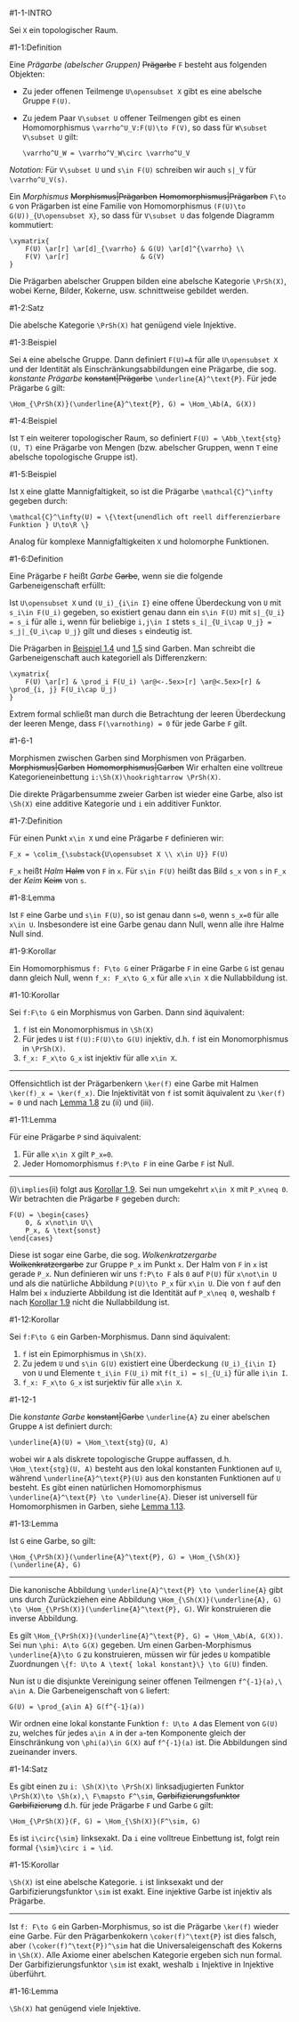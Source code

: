 #1-1-INTRO

Sei `X` ein topologischer Raum.

#1-1:Definition

Eine *Prägarbe (abelscher Gruppen)* ~~Prägarbe~~ `F` besteht aus folgenden Objekten:

* Zu jeder offenen Teilmenge `U\opensubset X` gibt es eine abelsche Gruppe `F(U)`.
* Zu jedem Paar `V\subset U` offener Teilmengen gibt es einen Homomorphismus `\varrho^U_V:F(U)\to F(V)`, so dass für `W\subset V\subset U` gilt:

      \varrho^U_W = \varrho^V_W\circ \varrho^U_V

*Notation:* Für `V\subset U` und `s\in F(U)` schreiben wir auch `s|_V` für `\varrho^U_V(s)`.

Ein *Morphismus* ~~Morphismus|Prägarben~~ ~~Homomorphismus|Prägarben~~ `F\to G` von Prägarben ist eine Familie von Homomorphismus `(F(U)\to G(U))_{U\opensubset X}`, so dass für `V\subset U` das folgende Diagramm kommutiert:

    \xymatrix{
        F(U) \ar[r] \ar[d]_{\varrho} & G(U) \ar[d]^{\varrho} \\
        F(V) \ar[r]                  & G(V)
    }

Die Prägarben abelscher Gruppen bilden eine abelsche Kategorie `\PrSh(X)`, wobei Kerne, Bilder, Kokerne, usw. schnittweise gebildet werden.

#1-2:Satz

Die abelsche Kategorie `\PrSh(X)` hat genügend viele Injektive.

#1-3:Beispiel

Sei `A` eine abelsche Gruppe. Dann definiert `F(U)=A` für alle `U\opensubset X` und der Identität als Einschränkungsabbildungen eine Prägarbe, die sog. *konstante Prägarbe* ~~konstant|Prägarbe~~ `\underline{A}^\text{P}`. Für jede Prägarbe `G` gilt:

    \Hom_{\PrSh(X)}(\underline{A}^\text{P}, G) = \Hom_\Ab(A, G(X))

#1-4:Beispiel

Ist `T` ein weiterer topologischer Raum, so definiert `F(U) = \Abb_\text{stg}(U, T)` eine Prägarbe von Mengen (bzw. abelscher Gruppen, wenn `T` eine abelsche topologische Gruppe ist).

#1-5:Beispiel

Ist `X` eine glatte Mannigfaltigkeit, so ist die Prägarbe `\mathcal{C}^\infty` gegeben durch:

    \mathcal{C}^\infty(U) = \{\text{unendlich oft reell differenzierbare Funktion } U\to\R \}

Analog für komplexe Mannigfaltigkeiten `X` und holomorphe Funktionen.

#1-6:Definition

Eine Prägarbe `F` heißt *Garbe* ~~Garbe~~, wenn sie die folgende Garbeneigenschaft erfüllt:

Ist `U\opensubset X` und `(U_i)_{i\in I}` eine offene Überdeckung von `U` mit `s_i\in F(U_i)` gegeben, so existiert genau dann ein `s\in F(U)` mit `s|_{U_i} = s_i` für alle `i`, wenn für beliebige `i,j\in I` stets `s_i|_{U_i\cap U_j} = s_j|_{U_i\cap U_j}` gilt und dieses `s` eindeutig ist.

Die Prägarben in [Beispiel 1.4](#1-4) und [1.5](#1-5) sind Garben. Man schreibt die Garbeneigenschaft auch kategoriell als Differenzkern:

    \xymatrix{
        F(U) \ar[r] & \prod_i F(U_i) \ar@<-.5ex>[r] \ar@<.5ex>[r] & \prod_{i, j} F(U_i\cap U_j)
    }

Extrem formal schließt man durch die Betrachtung der leeren Überdeckung der leeren Menge, dass `F(\varnothing) = 0` für jede Garbe `F` gilt.

#1-6-1

Morphismen zwischen Garben sind Morphismen von Prägarben. ~~Morphismus|Garben~~ ~~Homomorphismus|Garben~~ Wir erhalten eine volltreue Kategorieneinbettung `i:\Sh(X)\hookrightarrow \PrSh(X)`.

Die direkte Prägarbensumme zweier Garben ist wieder eine Garbe, also ist `\Sh(X)` eine additive Kategorie und `i` ein additiver Funktor.

#1-7:Definition

Für einen Punkt `x\in X` und eine Prägarbe `F` definieren wir:

    F_x = \colim_{\substack{U\opensubset X \\ x\in U}} F(U)

`F_x` heißt *Halm* ~~Halm~~ von `F` in `x`. Für `s\in F(U)` heißt das Bild `s_x` von `s` in `F_x` der *Keim* ~~Keim~~ von `s`.

#1-8:Lemma

Ist `F` eine Garbe und `s\in F(U)`, so ist genau dann `s=0`, wenn `s_x=0` für alle `x\in U`. Insbesondere ist eine Garbe genau dann Null, wenn alle ihre Halme Null sind.

#1-9:Korollar

Ein Homomorphismus `f: F\to G` einer Prägarbe `F` in eine Garbe `G` ist genau dann gleich Null, wenn `f_x: F_x\to G_x` für alle `x\in X` die Nullabbildung ist.

#1-10:Korollar

Sei `f:F\to G` ein Morphismus von Garben. Dann sind äquivalent:

1. `f` ist ein Monomorphismus in `\Sh(X)`
2. Für jedes `U` ist `f(U):F(U)\to G(U)` injektiv, d.h. `f` ist ein Monomorphismus in `\PrSh(X)`.
3. `f_x: F_x\to G_x` ist injektiv für alle `x\in X`.

---

Offensichtlich ist der Prägarbenkern `\ker(f)` eine Garbe mit Halmen `\ker(f)_x = \ker(f_x)`. Die Injektivität von `f` ist somit äquivalent zu `\ker(f) = 0` und nach [Lemma 1.8](#1-8) zu (ii) und (iii).

#1-11:Lemma

Für eine Prägarbe `P` sind äquivalent:

1. Für alle `x\in X` gilt `P_x=0`.
2. Jeder Homomorphismus `f:P\to F` in eine Garbe `F` ist Null.

---

(i)`\implies`(ii) folgt aus [Korollar 1.9](#1-9). Sei nun umgekehrt `x\in X` mit `P_x\neq 0`. Wir betrachten die Prägarbe `F` gegeben durch:

    F(U) = \begin{cases}
        0, & x\not\in U\\
        P_x, & \text{sonst}
    \end{cases}

Diese ist sogar eine Garbe, die sog. *Wolkenkratzergarbe* ~~Wolkenkratzergarbe~~ zur Gruppe `P_x` im Punkt `x`. Der Halm von `F` in `x` ist gerade `P_x`. Nun definieren wir uns `f:P\to F` als `0` auf `P(U)` für `x\not\in U` und als die natürliche Abbildung `P(U)\to P_x` für `x\in U`. Die von `f` auf den Halm bei `x` induzierte Abbildung ist die Identität auf `P_x\neq 0`, weshalb `f` nach [Korollar 1.9](#1-9) nicht die Nullabbildung ist.

#1-12:Korollar

Sei `f:F\to G` ein Garben-Morphismus. Dann sind äquivalent:

1. `f` ist ein Epimorphismus in `\Sh(X)`.
2. Zu jedem `U` und `s\in G(U)` existiert eine Überdeckung `(U_i)_{i\in I}` von `U` und Elemente `t_i\in F(U_i)` mit `f(t_i) = s|_{U_i}` für alle `i\in I`.
3. `f_x: F_x\to G_x` ist surjektiv für alle `x\in X`.

#1-12-1

Die *konstante Garbe* ~~konstant|Garbe~~ `\underline{A}` zu einer abelschen Gruppe `A` ist definiert durch:

    \underline{A}(U) = \Hom_\text{stg}(U, A)

wobei wir `A` als diskrete topologische Gruppe auffassen, d.h. `\Hom_\text{stg}(U, A)` besteht aus den lokal konstanten Funktionen auf `U`, während `\underline{A}^\text{P}(U)` aus den konstanten Funktionen auf `U` besteht. Es gibt einen natürlichen Homomorphismus `\underline{A}^\text{P} \to \underline{A}`. Dieser ist universell für Homomorphismen in Garben, siehe [Lemma 1.13](#1-13).

#1-13:Lemma

Ist `G` eine Garbe, so gilt:

    \Hom_{\PrSh(X)}(\underline{A}^\text{P}, G) = \Hom_{\Sh(X)}(\underline{A}, G)

---

Die kanonische Abbildung `\underline{A}^\text{P} \to \underline{A}` gibt uns durch Zurückziehen eine Abbildung `\Hom_{\Sh(X)}(\underline{A}, G) \to \Hom_{\PrSh(X)}(\underline{A}^\text{P}, G)`. Wir konstruieren die inverse Abbildung.

Es gilt `\Hom_{\PrSh(X)}(\underline{A}^\text{P}, G) = \Hom_\Ab(A, G(X))`. Sei nun `\phi: A\to G(X)` gegeben. Um einen Garben-Morphismus `\underline{A}\to G` zu konstruieren, müssen wir für jedes `U` kompatible Zuordnungen `\{f: U\to A \text{ lokal konstant}\} \to G(U)` finden.

Nun ist `U` die disjunkte Vereinigung seiner offenen Teilmengen `f^{-1}(a),\ a\in A`. Die Garbeneigenschaft von `G` liefert:

    G(U) = \prod_{a\in A} G(f^{-1}(a))

Wir ordnen eine lokal konstante Funktion `f: U\to A` das Element von `G(U)` zu, welches für jedes `a\in A` in der `a`-ten Komponente gleich der Einschränkung von `\phi(a)\in G(X)` auf `f^{-1}(a)` ist. Die Abbildungen sind zueinander invers.

#1-14:Satz

Es gibt einen zu `i: \Sh(X)\to \PrSh(X)` linksadjugierten Funktor `\PrSh(X)\to \Sh(x),\ F\mapsto F^\sim`, ~~Garbifizierungsfunktor~~ ~~Garbifizierung~~ d.h. für jede Prägarbe `F` und Garbe `G` gilt:

    \Hom_{\PrSh(X)}(F, G) = \Hom_{\Sh(X)}(F^\sim, G)

Es ist `i\circ{\sim}` linksexakt. Da `i` eine volltreue Einbettung ist, folgt rein formal `{\sim}\circ i = \id`.

#1-15:Korollar

`\Sh(X)` ist eine abelsche Kategorie. `i` ist linksexakt und der Garbifizierungsfunktor `\sim` ist exakt. Eine injektive Garbe ist injektiv als Prägarbe.

---

Ist `f: F\to G` ein Garben-Morphismus, so ist die Prägarbe `\ker(f)` wieder eine Garbe. Für den Prägarbenkokern `\coker(f)^\text{P}` ist dies falsch, aber `(\coker(f)^\text{P})^\sim` hat die Universaleigenschaft des Kokerns in `\Sh(X)`. Alle Axiome einer abelschen Kategorie ergeben sich nun formal. Der Garbifizierungsfunktor `\sim` ist exakt, weshalb `i` Injektive in Injektive überführt.

#1-16:Lemma

`\Sh(X)` hat genügend viele Injektive.
